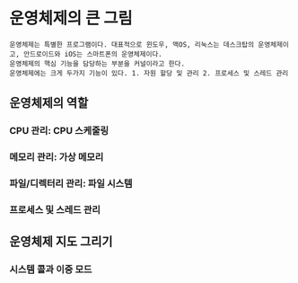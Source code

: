 # 운영체제의 큰 그림
    운영체제는 특별한 프로그램이다. 대표적으로 윈도우, 맥OS, 리눅스는 데스크탑의 운영체제이고, 안드로이드와 iOS는 스마트폰의 운영체제이다.
    운영체제의 핵심 기능을 담당하는 부분을 커널이라고 한다. 
    운영체제에는 크게 두가지 기능이 있다. 1. 자원 할당 및 관리 2. 프로세스 및 스레드 관리

## 운영체제의 역할

### CPU 관리: CPU 스케줄링

### 메모리 관리: 가상 메모리

### 파일/디렉터리 관리: 파일 시스템

### 프로세스 및 스레드 관리 

## 운영체제 지도 그리기

### 시스템 콜과 이중 모드
